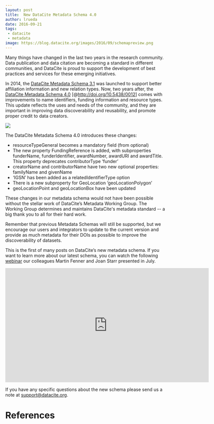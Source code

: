 ```yaml
---
layout: post
title:  New DataCite Metadata Schema 4.0
author: lrueda
date: 2016-09-21
tags:
 - datacite
 - metadata
image: https://blog.datacite.org/images/2016/09/schemapreview.png
---
```


Many things have changed in the last two years in the research community. Data publication and data citation are becoming a standard in different communities, and DataCite is proud to support the development of best practices and services for these emerging initiatives.

In 2014, the [DataCite Metadata Schema 3.1](http://schema.datacite.org/meta/kernel-3.1/) was launched to support better affiliation information and new relation types. Now, two years after, the [DataCite Metadata Schema 4.0](https://schema.labs.datacite.org/meta/kernel-4.0/) [@http://doi.org/10.5438/0012] comes with improvements to name identifiers, funding information and resource types. This update reflects the uses and needs of the community, and they are important in improving data discoverability and reusability, and promote proper credit to data creators.

![](/images/2016/09/schema.svg)

The DataCite Metadata Schema 4.0 introduces these changes:

* resourceTypeGeneral becomes a mandatory field (from optional)
* The new property FundingReference is added, with subproperties funderName, funderIdentifier, awardNumber, awardURI and awardTitle. This property deprecates contributorType ‘funder’
* creatorName and contributorName have two new optional properties: familyName and givenName
* ‘IGSN’ has been added as a relatedIdentifierType option
* There is a new subproperty for GeoLocation ‘geoLocationPolygon’
* geoLocationPoint and geoLocationBox have been updated

These changes in our metadata schema would not have been possible without the stellar work of DataCite’s Metadata Working Group. The Working Group determines and maintains DataCite's metadata standard -- a big thank you to all for their hard work.

Remember that previous Metadata Schemas will still be supported, but we encourage our users and integrators to update to the current version and provide as much metadata for their DOIs as possible to improve the discoverability of datasets.

This is the first of many posts on DataCite’s new metadata schema. If you want to learn more about our latest schema, you can watch the following [webinar](https://blog.datacite.org/metadata-schema-4-webinar/) our colleagues Martin Fenner and Joan Starr presented in July.

<iframe src="https://player.vimeo.com/video/172929697" width="640" height="360" frameborder="0" webkitallowfullscreen mozallowfullscreen allowfullscreen></iframe>


If you have any specific questions about the new schema please send us a note at [support@datacite.org](mailto:support@datacite.org).

# References

